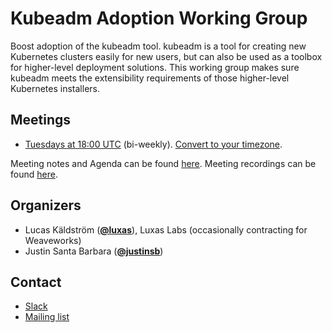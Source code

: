 <!---
This is an autogenerated file!

Please do not edit this file directly, but instead make changes to the
sigs.yaml file in the project root.

To understand how this file is generated, see generator/README.md.
-->
# Kubeadm Adoption Working Group

Boost adoption of the kubeadm tool. kubeadm is a tool for creating new Kubernetes clusters easily for new users, but can also be used as a toolbox for higher-level deployment solutions. This working group makes sure kubeadm meets the extensibility requirements of those higher-level Kubernetes installers.

## Meetings
* [Tuesdays at 18:00 UTC](https://zoom.us/j/166836%E2%80%8B624) (bi-weekly). [Convert to your timezone](http://www.thetimezoneconverter.com/?t=18:00&tz=UTC).

Meeting notes and Agenda can be found [here](https://docs.google.com/document/d/1KdXsLYiJYJdiRbtgZsx6qbHF4g_K-gAScB9Zs4avgzg/edit).
Meeting recordings can be found [here](https://www.youtube.com/watch?v=-Xlcrm5iT80&list=PLPgAK4Icr0ehh93BiMC3djAc5KoW7WIkl).

## Organizers
* Lucas Käldström (**[@luxas](https://github.com/luxas)**), Luxas Labs (occasionally contracting for Weaveworks)
* Justin Santa Barbara (**[@justinsb](https://github.com/justinsb)**)

## Contact
* [Slack](https://kubernetes.slack.com/messages/sig-cluster-lifecycle)
* [Mailing list](https://groups.google.com/forum/#!forum/kubernetes-sig-cluster-lifecycle)

<!-- BEGIN CUSTOM CONTENT -->

<!-- END CUSTOM CONTENT -->
